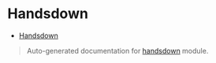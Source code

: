 # Handsdown

- [Handsdown](#handsdown)

> Auto-generated documentation for [handsdown](..//home/vlad/work/vemel/handsdown/handsdown/__init__.py) module.

